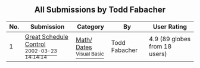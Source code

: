 ﻿<div align="center">

## All Submissions by Todd Fabacher

</div>

No.  | Submission | Category | By   | User Rating
---- | ---------- | -------- | ---- | -----------
1 | [Great Schedule Control<br /><sup>2002-03-23 14:14:14</sup>](https://github.com/Planet-Source-Code/todd-fabacher-great-schedule-control__1-32995) | [Math/ Dates<br /><sup>Visual Basic</sup>](../ByCategory/math-dates__1-37.md) | Todd Fabacher | 4.9 (89 globes from 18 users)
